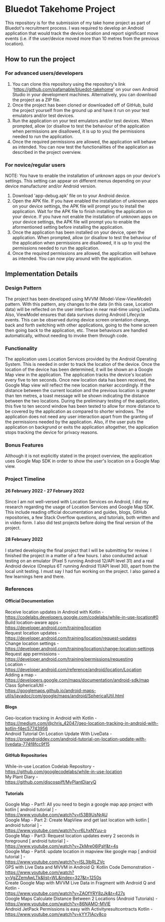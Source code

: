 # Bluedot Takehome Project
This repository is for the submission of my take home project as part of Bluedot's recruitment process.
I was required to develop an Android application that would track the device location and report significant move events (i.e. if the user/device moved more than 10 metres from the previous location).

## How to run the project
### For advanced users/developers
1. You can clone this repository using the repository's link 'https://github.com/pafamable/bluedot-takehome' on your own Android Studio in your development machines. Alternatively, you can download the project as a ZIP file.
2. Once the project has been cloned or downloaded off of GitHub, build the project yourself from the ground up and have it run on your test emulators and/or test devices.
3. Run the application on your test emulators and/or test devices. When prompted, allow (or disallow to test the behaviour of the application when permissions are disallowed, it is up to you) the permissions needed to run the application.
4. Once the required permissions are allowed, the application will behave as intended. You can now test the functionalities of the application as described in the project overview.

### For novice/regular users
NOTE: You have to enable the installation of unknown apps on your device's settings. This setting can appear on different menus depending on your device manufacturer and/or Android version.
1. Download 'app-debug.apk' file on to your Android device.
2. Open the APK file. If you have enabled the installation of unknown apps on your device settings, the APK file will prompt you to install the application. Wait for the APK file to finish installing the application on your device. If you have not enable the installation of unknown apps on your device settings, the APK file will prompt you to enable the aformentioned setting before installing the application.
3. Once the application has been installed on your device, open the application. When prompted, allow (or disallow to test the behaviour of the application when permissions are disallowed, it is up to you) the permissions needed to run the application.
4. Once the required permissions are allowed, the application will behave as intended. You can now play around with the application.

## Implementation Details
### Design Pattern
The project has been developed using MVVM (Model-View-ViewModel) pattern. With this pattern, any changes to the data (in this case, Location data) will be reflected on the user interface in near real-time using LiveData. Also, ViewModel ensures that data survives during Android Lifecycle events. This can be observed during device screen orientation change, back and forth switching with other applications, going to the home screen then going back to the application, etc. These behaviours are handled automatically, without needing to invoke them through code.
### Functionality
The application uses Location Services provided by the Android Operating System. This is needed in order to track the location of the device. Once the location of the device has been determined, it will be shown an a Google Map view in the application. The application tracks the device's location every five to ten seconds. Once new location data has been received, the Google Map view will reflect the new location marker accordingly. If the distance between the current location and the previous location is greater than ten metres, a toast message will be shown indicating the distance between the two locations. During the preliminary testing of the application, this five to ten second window has been tested to allow for more distance to be covered by the application as compared to shorter windows. The application does not need any user interaction apart from the granting of the permissions needed by the application. Also, if the user puts the application on backgrund or exits the application altogether, the application stops tracking the device for privacy reasons.
### Bonus Features
Although it is not explicitly stated in the project overview, the application uses Google Map SDK in order to show the user's location on a Google Map view.
### Project Timeline
#### 26 February 2022 - 27 February 2022
Since I am not well-versed with Location Services on Android, I did my research regarding the usage of Location Services and Google Map SDK. This include reading official documentation and guides, blogs, GitHub repositories, a few Stack Overflow questions, and tutorials, both written and in video form. I also did test projects before doing the final version of the project.
#### 28 February 2022
I started developing the final project that I will be submitting for review. I finished the project in a matter of a few hours. I also conducted actual testing on an emulator (Pixel 5 running Android 12/API level 31) and a real Android device (Oneplus 6T running Android 11/API level 30), apart from the local unit testing. I must say I had fun working on the project. I also gained a few learnings here and there.

### References
#### Official Documentation
Receive location updates in Android with Kotlin -  
https://codelabs.developers.google.com/codelabs/while-in-use-location#0  
Build location-aware apps -  
https://developer.android.com/training/location  
Request location updates -  
https://developer.android.com/training/location/request-updates  
Change location settings -  
https://developer.android.com/training/location/change-location-settings  
Request app permissions -  
https://developer.android.com/training/permissions/requesting  
Location -  
https://developer.android.com/reference/android/location/Location  
Adding a map -  
https://developers.google.com/maps/documentation/android-sdk/map  
Class SphericalUtil -  
https://googlemaps.github.io/android-maps-utils/javadoc/com/google/maps/android/SphericalUtil.html  
#### Blogs
Geo-location tracking in Android with Kotlin -  
https://medium.com/@chris_42047/geo-location-tracking-in-android-with-kotlin-f4ec57743956  
Android Tutorial On Location Update With LiveData -  
https://proandroiddev.com/android-tutorial-on-location-update-with-livedata-774f8fcc9f15  
#### GitHub Repositories
While-in-use Location Codelab Repository -  
https://github.com/googlecodelabs/while-in-use-location  
My Plant Diary -  
https://github.com/discospiff/MyPlantDiaryQ  
#### Tutorials
Google Map - Part1: All you need to begin a google map app project with kotlin [ android tutorial ] -  
https://www.youtube.com/watch?v=t53B9UsNrAU  
Google Map - Part 2: Create MapView and get last location with kotlin [ android tutorial ] -  
https://www.youtube.com/watch?v=r6LhxNYuu-o  
Google Map - Part3: Request location updates every 2 seconds in foreground [ android tutorial ] -  
https://www.youtube.com/watch?v=ZkMre06lPaY&t=4s  
Google Map - Part4: update location in mapview like google map [ android tutorial ] -  
https://www.youtube.com/watch?v=lSL3lbRLZVc  
GPS with Live Data and MVVM in Android Q: Kotlin Code Demonstration -  
https://www.youtube.com/watch?v=VgZZemAwLTk&list=WL&index=327&t=1250s  
Create Google Map with MVVM Live Data in Fragment with Android Q and Kotlin -  
https://www.youtube.com/watch?v=ZAOfYRY8zJk&t=427s  
Google Maps Calculate Distance Between 2 Locations (Android Tutorials) -  
https://www.youtube.com/watch?v=86NAMO-MVIE  
Android JetPack Permissions is easy with Activityresultcontracts Kotlin -  
https://www.youtube.com/watch?v=kYY7IAcv8co  



